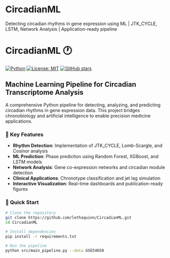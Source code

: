 # CircadianML
Detecting circadian rhythms in gene expression using ML | JTK_CYCLE, LSTM, Network Analysis | Application-ready pipeline
# CircadianML 🕐

[![Python](https://img.shields.io/badge/python-3.8+-blue.svg)](https://www.python.org)
[![License: MIT](https://img.shields.io/badge/License-MIT-green.svg)](https://opensource.org/licenses/MIT)
[![GitHub stars](https://img.shields.io/github/stars/lethaquinn/CircadianML?style=social)](https://github.com/lethaquinn/CircadianML)

## Machine Learning Pipeline for Circadian Transcriptome Analysis

A comprehensive Python pipeline for detecting, analyzing, and predicting circadian rhythms in gene expression data. This project bridges chronobiology and artificial intelligence to enable precision medicine applications.

### 🎯 Key Features

- **Rhythm Detection**: Implementation of JTK_CYCLE, Lomb-Scargle, and Cosinor analysis
- **ML Prediction**: Phase prediction using Random Forest, XGBoost, and LSTM models
- **Network Analysis**: Gene co-expression networks and circadian module detection
- **Clinical Applications**: Chronotype classification and jet lag simulation
- **Interactive Visualization**: Real-time dashboards and publication-ready figures

### 🚀 Quick Start

```bash
# Clone the repository
git clone https://github.com/lethaquinn/CircadianML.git
cd CircadianML

# Install dependencies
pip install -r requirements.txt

# Run the pipeline
python src/main_pipeline.py --data GSE54650
